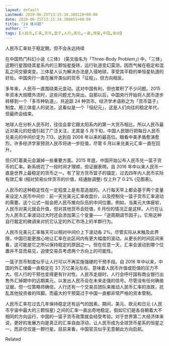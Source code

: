 ```yaml
---
layout: default
Lastmod: 2020-06-25T13:15:34.386128+00:00
date: 2020-06-25T13:15:34.386055+00:00
title: "24 体问题"
author: ""
tags: [人民币,汇率,货币,篮子,人行,美元,一直,恒星,中国,波动]
---
```


人民币汇率处于稳定期，但不会永远持续

在中国热门科幻小说《三体》 (英文版名为「Three-Body Problem」) 中，「三体」这颗行星围绕其星系内的三颗恒星旋转，运行轨道变幻莫测，因而气候在稳定和混乱之间交替突变。三体星人认为解决办法是入侵地球，享受其平稳的单恒星轨道的好处。中国央行一直在展开类似的货币「征程」，但方向相反。

多年来，人民币一直围绕美元变动。这对中国有利，但也累积了不少问题。2015 年资本大规模外流时，这些问题尤为突出。自那以后，中国央行开始将人民币逐步转移到一个「多币种轨道」，共追踪 24 种货币。经济学术语称之为「货币篮子」制度。用三体星人的说法，这看似是一个「恒纪元」，这是人们向往的稳定年代，但最终会结束。

地球人在分析人民币时，往往会拿它跟太阳系内的第一大货币相比。所以人民币最近对美元的贬值引起了广泛关注，尤其是 5 月下旬，中国人民银行把每日人民币兑美元的中间价定为 7.13，达到自 2008 年以来的最高位。眼看中美矛盾愈演愈烈，许多经济学家预测人民币将进一步贬值，尽管 6 月以来兑美元汇率一直在回升。

但只盯着美元会漏掉一些重要方面。2015 年底，中国开始公布人民币兑一篮子货币的汇率。新系统花了一段时间才理顺，但证据表明，自 2016 年中以来人民币一直是世界上最稳定的货币之一。有了官方货币篮子的锚定，过去四年内人民币实际有效汇率 (相对贸易伙伴货币的价值，经通胀调整) 仅上升了 0.2% (见图表)。

人民币的这种稳定性在一定程度上是有意造就的。人行每天早上都会基于两个变量来设定人民币中间价：前一天兑美元汇率收盘价，以及控制兑一篮子货币汇率波动的需要。这个公式一般会把人民币推向队伍的中间位置。例如，当美元大体疲软，人民币对美元就会升值，但对其他货币会贬值，6 月份的情况正是这样。人行在认为人民币汇率波动过大时还会添加第三个变量——「逆周期调节因子」。它用这种自行裁定的微调来对抗它认定的外汇市场上的羊群行为。

人民币兑美元汇率每天可以相对中间价上下波动各 2%。尽管实际从未触及此界限，中国已能更放心地让汇率在此区间内有更大幅度的波动。从更长的时间区间来看，这可能是它之所以保持稳定的原因之一。但在任意一天，汇率会波动到哪个位置并不显而易见，迫使交易员考虑两个方向上的可能性。

一篮子货币制度似乎让人行可以不再实施强硬的干预手段。自 2016 年中以来，中国的外汇储备一直稳定在 3.1 万亿美元左右，意味着人民币升值或贬值的压力不大。但人行的干预也变得更有针对性。人民币走弱时，人行会呼吁国有商业银行出售外汇掉期中的远期美元，以发出人民币会在未来走强的信号。尽管没有任何确凿证据，但一位策略师确信，人行还有一个交易员团队来推动人民币汇率的涨跌，扰乱其他投资者的阵脚。而最大的干预莫过于中国一直都非常严格的资本管制。

人民币汇率在过去几年保持稳定还有运气的因素。期间，美元、欧元和日元 (人民币宇宙中最大的三颗恒星) 之间的汇率一直出奇地稳定。假如它们是各自朝着大不相同的方向运行，中国的一篮子货币政策就会经受考验。对于世界第二大经济体来说，更好的发展方向是真正的汇率自由浮动，让人民币成为全球货币星系的恒星之一，而非仅仅是一颗行星。目前来看，中国官员似乎无意朝此方向启航。

Related

